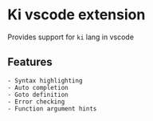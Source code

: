 
# Ki vscode extension

Provides support for `ki` lang in vscode

## Features

```
- Syntax highlighting
- Auto completion
- Goto definition
- Error checking
- Function argument hints
```
